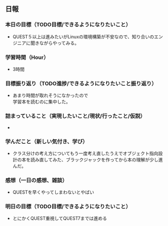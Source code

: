 ## 日報

### 本日の目標（TODO目標/できるようになりたいこと）
- QUEST５以上は進みたいがLinuxの環境構築が不安なので、知り合いのエンジニアに聞きながらやってみる。
### 学習時間（Hour）
- 3時間 
### 目標振り返り（TODO進捗/できるようになりたいこと振り返り）
- あまり時間が取れそうになかったので  
学習本を読むのに集中した。
### 詰まっていること（実現したいこと/現状/行ったこと/仮説）
- 
### 学んだこと（新しい気付き、学び）
- クラス分けの考え方についてもう一度考え直したうえでオブジェクト指向設計の本を読み直してみた、ブラックジャックを作ってから本の理解が少し進んだ。
### 感想（一日の感想、雑談）
- QUESTを早くやってしまわないとやばい
### 明日の目標（TODO目標/できるようになりたいこと）
- とにかくQUEST重視してQUEST7までは進める